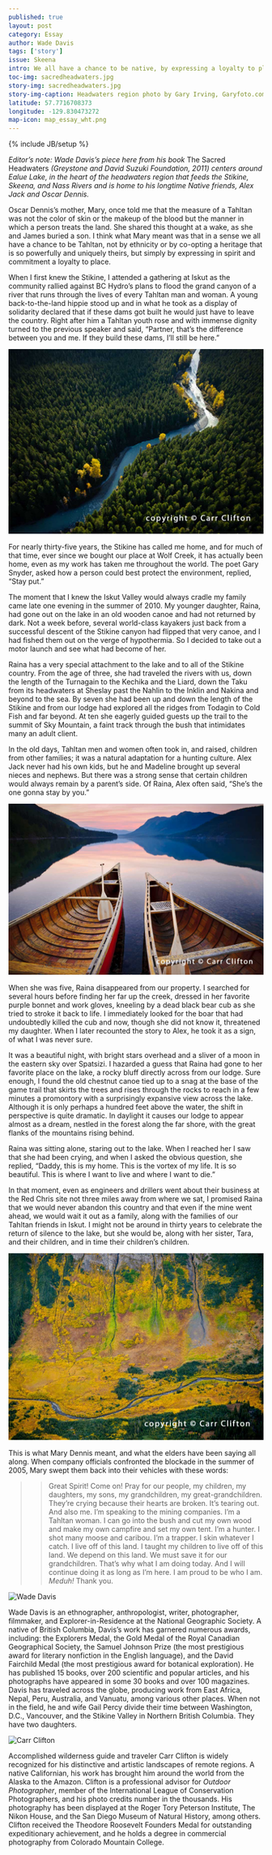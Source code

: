 ```yaml
---
published: true
layout: post
category: Essay
author: Wade Davis
tags: ['story']
issue: Skeena
intro: We all have a chance to be native, by expressing a loyalty to place.
toc-img: sacredheadwaters.jpg
story-img: sacredheadwaters.jpg
story-img-caption: Headwaters region photo by Gary Irving, Garyfoto.com.
latitude: 57.7716708373
longitude: -129.830473272
map-icon: map_essay_wht.png
---
```

{% include JB/setup %}

_Editor’s note: Wade Davis’s piece here from his book_ The Sacred Headwaters _(Greystone and David Suzuki Foundation, 2011) centers around Ealue Lake, in the heart of the headwaters region that feeds the Stikine, Skeena, and Nass Rivers and is home to his longtime Native friends, Alex Jack and Oscar Dennis._

Oscar Dennis’s mother, Mary, once told me that the measure of a Tahltan was not the color of skin or the makeup of the blood but the manner in which a person treats the land. She shared this thought at a wake, as she and James buried a son. I think what Mary meant was that in a sense we all have a chance to be Tahltan, not by ethnicity or by co-opting a heritage that is so powerfully and uniquely theirs, but simply by expressing in spirit and commitment a loyalty to place.

When I first knew the Stikine, I attended a gathering at Iskut as the community rallied against BC Hydro’s plans to flood the grand canyon of a river that runs through the lives of every Tahltan man and woman. A young back-to-the-land hippie stood up and in what he took as a display of solidarity declared that if these dams got built he would just have to leave the country. Right after him a Tahltan youth rose and with immense dignity turned to the previous speaker and said, “Partner, that’s the difference between you and me. If they build these dams, I’ll still be here.”

![Iskut River. Photo by Carr Clifton.](assets/themes/skeena/img/carr-clifton/110-1536-BC_carr_clifton.jpg)

For nearly thirty-five years, the Stikine has called me home, and for much of that time, ever since we bought our place at Wolf Creek, it has actually been home, even as my work has taken me throughout the world. The poet Gary Snyder, asked how a person could best protect the environment, replied, “Stay put.”

The moment that I knew the Iskut Valley would always cradle my family came late one evening in the summer of 2010. My younger daughter, Raina, had gone out on the lake in an old wooden canoe and had not returned by dark. Not a week before, several world-class kayakers just back from a successful descent of the Stikine canyon had flipped that very canoe, and I had fished them out on the verge of hypothermia. So I decided to take out a motor launch and see what had become of her.

Raina has a very special attachment to the lake and to all of the Stikine country. From the age of three, she had traveled the rivers with us, down the length of the Turnagain to the Kechika and the Liard, down the Taku from its headwaters at Sheslay past the Nahlin to the Inklin and Nakina and beyond to the sea. By seven she had been up and down the length of the Stikine and from our lodge had explored all the ridges from Todagin to Cold Fish and far beyond. At ten she eagerly guided guests up the trail to the summit of Sky Mountain, a faint track through the bush that intimidates many an adult client.

In the old days, Tahltan men and women often took in, and raised, children from other families; it was a natural adaptation for a hunting culture. Alex Jack never had his own kids, but he and Madeline brought up several nieces and nephews. But there was a strong sense that certain children would always remain by a parent’s side. Of Raina, Alex often said, “She’s the one gonna stay by you.”

![Canoes at Ealue Lake. Photo by Carr Clifton.](assets/themes/skeena/img/carr-clifton/110-1072-BC_carr_clifton.jpg)

When she was five, Raina disappeared from our property. I searched for several hours before finding her far up the creek, dressed in her favorite purple bonnet and work gloves, kneeling by a dead black bear cub as she tried to stroke it back to life. I immediately looked for the boar that had undoubtedly killed the cub and now, though she did not know it, threatened my daughter. When I later recounted the story to Alex, he took it as a sign, of what I was never sure.

It was a beautiful night, with bright stars overhead and a sliver of a moon in the eastern sky over Spatsizi. I hazarded a guess that Raina had gone to her favorite place on the lake, a rocky bluff directly across from our lodge. Sure enough, I found the old chestnut canoe tied up to a snag at the base of the game trail that skirts the trees and rises through the rocks to reach in a few minutes a promontory with a surprisingly expansive view across the lake. Although it is only perhaps a hundred feet above the water, the shift in perspective is quite dramatic. In daylight it causes our lodge to appear almost as a dream, nestled in the forest along the far shore, with the great flanks of the mountains rising behind.

Raina was sitting alone, staring out to the lake. When I reached her I saw that she had been crying, and when I asked the obvious question, she replied, “Daddy, this is my home. This is the vortex of my life. It is so beautiful. This is where I want to live and where I want to die.”

In that moment, even as engineers and drillers went about their business at the Red Chris site not three miles away from where we sat, I promised Raina that we would never abandon this country and that even if the mine went ahead, we would wait it out as a family, along with the families of our Tahltan friends in Iskut. I might not be around in thirty years to celebrate the return of silence to the lake, but she would be, along with her sister, Tara, and their children, and in time their children’s children.

![Fall colors, north of Tumeka Lake. Photo by Carr Clifton.](assets/themes/skeena/img/carr-clifton/110-2613-BC_carr_clifton.jpg)

This is what Mary Dennis meant, and what the elders have been saying all along. When company officials confronted the blockade in the summer of 2005, Mary swept them back into their vehicles with these words:

>>Great Spirit! Come on! Pray for our people, my children, my daughters, my sons, my grandchildren, my great-grandchildren. They’re crying because their hearts are broken. It’s tearing out. And also me. I’m speaking to the mining companies. I’m a Tahltan woman. I can go into the bush and cut my own wood and make my own campfire and set my own tent. I’m a hunter. I shot many moose and caribou. I’m a trapper. I skin whatever I catch. I live off of this land. I taught my children to live off of this land. We depend on this land. We must save it for our grandchildren. That’s why what I am doing today. And I will continue doing it as long as I’m here. I am proud to be who I am. _Meduh!_ Thank you.

![Wade Davis](assets/themes/skeena/img/contributor-headshots/wade_davis.jpg)

Wade Davis is an ethnographer, anthropologist, writer, photographer, filmmaker, and Explorer-in-Residence at the National Geographic Society. A native of British Columbia, Davis’s work has garnered numerous awards, including: the Explorers Medal, the Gold Medal of the Royal Canadian Geographical Society, the Samuel Johnson Prize (the most prestigious award for literary nonfiction in the English language), and the David Fairchild Medal (the most prestigious award for botanical exploration). He has published 15 books, over 200 scientific and popular articles, and his photographs have appeared in some 30 books and over 100 magazines. Davis has traveled across the globe, producing work from East Africa, Nepal, Peru, Australia, and Vanuatu, among various other places. When not in the field, he and wife Gail Percy divide their time between Washington, D.C., Vancouver, and the Stikine Valley in Northern British Columbia. They have two daughters.

![Carr Clifton](assets/themes/skeena/img/contributor-headshots/carr.jpg)

Accomplished wilderness guide and traveler Carr Clifton is widely recognized for his distinctive and artistic landscapes of remote regions. A native Californian, his work has brought him around the world from the Alaska to the Amazon. Clifton is a professional advisor for *Outdoor Photographer*, member of the International League of Conservation Photographers, and his photo credits number in the thousands. His photography has been displayed at the Roger Tory Peterson Institute, The Nikon House, and the San Diego Museum of Natural History, among others. Clifton received the Theodore Roosevelt Founders Medal for outstanding expeditionary achievement, and he holds a degree in commercial photography from Colorado Mountain College.
